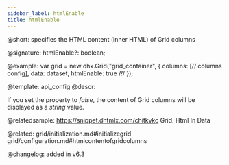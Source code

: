 ```yaml
---
sidebar_label: htmlEnable
title: htmlEnable
---          
```


@short: specifies the HTML content (inner HTML) of Grid columns

@signature: htmlEnable?: boolean;

@example: 
var grid = new dhx.Grid("grid_container", {
    columns: [// columns config],
    data: dataset,
    htmlEnable: true /*!*/
});

@template:	api_config
@descr: 

If you set the property to *false*, the content of Grid columns will be displayed as a *string* value.

@relatedsample: https://snippet.dhtmlx.com/chitkvkc	Grid. Html In Data

@related: grid/initialization.md#initializegrid
grid/configuration.md#htmlcontentofgridcolumns

@changelog: added in v6.3